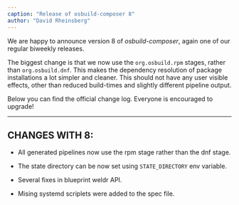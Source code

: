 ```yaml
---
caption: "Release of osbuild-composer 8"
author: "David Rheinsberg"
---
```

We are happy to announce version 8 of *osbuild-composer*, again one of our
regular biweekly releases.

The biggest change is that we now use the `org.osbuild.rpm`
stages, rather than `org.osbuild.dnf`. This makes the dependency resolution of
package installations a lot simpler and cleaner. This should not have any user
visible effects, other than reduced build-times and slightly different pipeline
output.

Below you can find the official change log. Everyone is encouraged to upgrade!

----

## CHANGES WITH 8:

* All generated pipelines now use the rpm stage rather than the dnf stage.

* The state directory can be now set using `STATE_DIRECTORY` env variable.

* Several fixes in blueprint weldr API.

* Mising systemd scriplets were added to the spec file.
